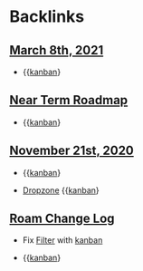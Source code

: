 
# Backlinks
## [March 8th, 2021](<March 8th, 2021.md>)
- {{[kanban](<kanban.md>)}

## [Near Term Roadmap](<Near Term Roadmap.md>)
- {{[kanban](<kanban.md>)}

## [November 21st, 2020](<November 21st, 2020.md>)
- {{[kanban](<kanban.md>)}

- [Dropzone](<Dropzone.md>) {{[kanban](<kanban.md>)}

## [Roam Change Log](<Roam Change Log.md>)
- Fix [Filter](<Filter.md>) with [kanban](<kanban.md>)

- {{[kanban](<kanban.md>)}


